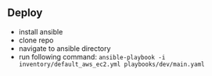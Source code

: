 ## Deploy
- install ansible
- clone repo
- navigate to ansible directory
- run following command: 
```ansible-playbook -i inventory/default_aws_ec2.yml playbooks/dev/main.yaml```